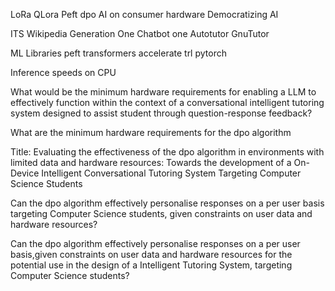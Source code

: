 LoRa
QLora
Peft
dpo
AI on consumer hardware
Democratizing AI

ITS
Wikipedia Generation One
Chatbot one
Autotutor
GnuTutor

ML Libraries
peft
transformers
accelerate
trl
pytorch

Inference speeds on CPU

What would be the minimum hardware requirements for enabling a LLM to effectively function within the context of a conversational intelligent tutoring system designed to assist student through question-response feedback?

What are the minimum hardware requirements for the dpo algorithm 

Title: Evaluating the effectiveness of the dpo algorithm in environments with limited data and hardware resources: Towards the development of a On-Device Intelligent Conversational Tutoring System Targeting Computer Science Students

Can the dpo algorithm effectively personalise responses on a per user basis targeting Computer Science students, given constraints on user data and hardware resources?

Can the dpo algorithm effectively personalise responses on a per user basis,given constraints on user data and hardware resources for the potential use in the design of a Intelligent Tutoring System, targeting Computer Science students?